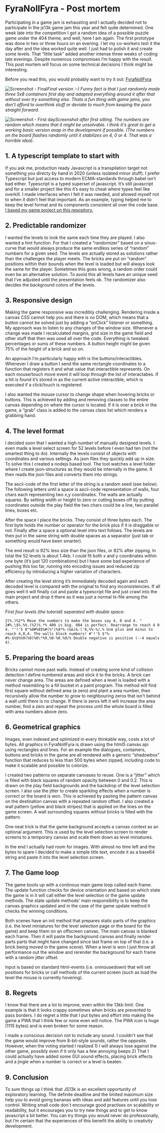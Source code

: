 # FyraNollFyra - Post mortem

Participating in a game jam is exhausting and I actually decided not to participate in the js13k game jam this year and felt quite determined. One week late into the competition I got a random idea of a possible puzzle game under the 404 theme, and well, here I am again. The first prototype was done in two or three hours on an evening. I let my co-workers test it the day after and the idea worked quite well. I just had to polish it and create some levels. That “little task” added another intense three weeks of coding late evenings. Despite numerous compromises I’m happy with the result. This post mortem will focus on some technical decisions I think might be interesting.

Before you read this, you would probably want to try it out: [FyraNollFyra](https://js13kgames.com/entries/fyranollfyra)

<img src="https://github.com/nkholski/fyranollfyra_js13k/blob/master/other/fyranollfyra-final.png" alt="Screenshot - Final">_Final version :-) Funny fact is that I just randomly made three 5x8 containers first day and adapted everything around it after that without ever try something else. Thats a fun thing with game jams, you don't afford to overthink stuff or deviate to much from keeping the pace straight forward._

<img src="https://github.com/nkholski/fyranollfyra_js13k/blob/master/other/fyranollfyra-1st-night.png" alt="Screenshot - First day">_Screenshot after first sitting. The numbers are random which means that it might be unsolvable. I think it's great to get a working basic version asap in the development if possible. (The numbers on the board flashes randomly until it stabilizes on 4, 0 or 4. That was a horrible idea)._

## 1. A typescript template to start with

If you ask me, production ready Javascript is a transpilation target not something you directy by hand in 2020 (unless isolated minor stuff). I prefer Typescript but just access to modern ECMA-standards through babel isn’t bad either. Typescript is a typed superset of javascript. It’s still javascript and for a smaller project like this it’s easy to cheat where types feel like overkill. I made interfaces when I felt it was needed, and allowed myself not to when it didn’t feel that important. As an example, typing helped me to keep the level format and its components consistent all over the code base. [I based my game project on this repository.](https://github.com/mtmckenna/js13k-webpack-typescript-starter-party)

## 2. Predictable randomizer

I wanted the levels to look the same each time they are played. I also wanted a hint function. For that I created a “randomizer” based on a sinus-curve that would always produce the same endless series of “random” numbers for a given seed. The levels are actually stored as solutions rather than the challenges the player meets. The bricks are put on “random” positions within their bounds when the level is loaded but will always look the same for the player. Sometimes this goes wrong, a random order could even be an alternative solution. To avoid this all levels have an unique seed that I’ve adjusted until the presentation feels ok. The randomizer also decides the background colors of the levels.

## 3. Responsive design

Making the game responsive was incredibly challenging. Rendering inside a canvas CSS cannot help you and there is no DOM, which means that a button cannot be solved just by adding a “onClick” listener or something. My approach was to listen to any changes of the window size. Whenever a change was made I recalculated margins, grid size in the game field and other stuff that then was used all over the code. Everything is tweaked percentages or sums of these numbers. A button height might be given 75% of the height of a brick and so on.

An approach I’m particularly happy with is the buttons/interactibles. Whenever I draw a button I send the same rectangle coordinates to a function that registers it and what value that interactible represents. On each mouse/touch move event it will loop through the list of interactabes. If a hit is found it’s stored in as the current active interactible, which is executed if a click/touch is registered.

I also wanted the mouse cursor to change shape when hovering bricks or buttons. This is achieved by adding and removing classes to the entire canvas depending on where the cursor is located. If it is over a brick in the game, a “grab” class is added to the canvas class list which renders a grabbing hand.

## 4. The level format

I decided soon that I wanted a high number of manually designed levels. I even made a level select screen for 52 levels before I even had ten (not the smartest thing to do). Internally the levels consist of objects with coordinates and various settings. As json files they quickly add up in size. To solve this I created a nodejs based tool. The tool watches a level folder where I create json-structures as they would be internally in the game. It then reads the json files and converts them into strings.

The ascii-code of the first letter of the string is a random seed (see below). The following letters until a space is ascii-code representation of walls, four chars each representing two x,y coordinates. The walls are actually squares. By setting width or height to zero or cutting boxes off by putting coordinates outside the play field the two chars could be a line, two parallel lines, boxes etc.

After the space I place the bricks. They consist of three bytes each. The first byte holds the number or operator for the brick plus if it is draggable or not. Finally after a space a optional level intro text follows. The levels are then put in the same string with double spaces as a separator (just tab or something would have been smarter).

The end result is 92% less size than the json files, or 82% after zipping. In total the 52 levels is about 1.4kb. I could fit both x and y coordinates within one byte (it’s just 120 combinations) but I have some bad experience of pushing this too far, running into encoding issues and reduced zip efficiency by introducing a higher variation of characters.

After creating the level string it’s immediately decoded again and each decoded level is compared with the original to find any inconsistencies. If all goes well it will finally cut and paste a typescript file and just crawl into the main project and drop it there as it was just a normal ts-file among the others.

_First four levels (the tutorial) separated with double space:_

`2(%.)%2*% Move the numbers to make the boxes say 4, 0 and 4. " 2#%.\$%.%%.(%2)%.*% 400 is big. 004 is perfect. Rearrange to reach 4 0 4. "'!'5 0"%0#%8$%#(%")%4*%-(&&)&-('8,%%-%/.% Use plus and minus to reach 4,0,4. The walls block numbers! #'!'5 $"%-#%-$%$%%9(%0)%0\*%9,%0-%0.%9/% Double negative is positive (--4 equals 4).`

## 5. Preparing the board areas

Bricks cannot move past walls. Instead of creating some kind of collision detection I define numbered areas and stick it to the bricks. A brick can never change area. The areas are defined when a level is loaded with a method resembling to a fill bucket in a paint program. The method will find first square without defined area (a zero) and plant a area number, then recursively allow the number to grow to neighbouring zeros that isn't behind a wall until there is no change. If there is zeros left it will increase the area number, find a zero and repeat the process until the whole board is filled with area numbers above zero.

## 6. Geometrical graphics

Images, even indexed and optimized in every thinkable way, costs a lot of bytes. All graphics in FyraNollFyra is drawn using the html5 canvas api using rectangles and lines. For an example the dialogues, containers, buttons and bricks in the game are all rendered with a generic “shadowbox” function that reduces to less than 500 bytes when zipped, including code to make it scalable and possible to colorize.

I created two patterns on separate canvases to reuse. One is a “jitter” which is filled with black squares of random opacity between 0 and 0.2. This is drawn on the play field backgrounds and the backdrop of the level selection screen. I also use the jitter to create sparkling effects when a number is correct or the board is won. This is achieved by pasting the pattern canvas on the destination canvas with a repeated random offset. I also created a wall pattern (yellow and black stripes) that is applied on the lines on the game screen. A wall surrounding squares without bricks is filled with the pattern.

One neat trick is that the game background accepts a canvas context as an optional argument. This is used by the level selection screen to render screens to a temporary canvas and scale them down as level miniatures.

In the end I actually had room for images. With almost no time left and the bytes to spare I decided to make a simple title text, encode it as a base64 string and paste it into the level selection screen.

## 7. The Game loop

The game boots up with a continous main game loop called each frame. The update function checks for device orientation and based on which state the game is in it will call either the level selection or the game update methods. The state update methods’ main responsibility is to keep the canvas graphics updated and in the case of the game update method it checks the winning conditions.

Both scenes have an init method that prepares static parts of the graphics (i.e. the level miniatures for the level selection page or the board for the game) and keep them on an offscreen canvas. The main canvas is blanked each frame. Then it will paste the background canvas and finally render parts parts that might have changed since last frame on top of that (i.e. a brick being moved in the game scene). When a level is won I just throw all performance out the window and rerender the background for each frame with a random jitter offset.

Input is based on standard html-events (i.e. onmousedown) that will set positions for bricks or call methods of the current screen (such as load the level the mouse is currently hovering).

## 8. Regrets

I know that there are a lot to improve, even within the 13kb limit. One example is that it looks crappy sometimes when bricks are prevented to pass borders. I do regret a little that I put bytes and effort into making the game a PWA that I think few or none even will notice. The PWA icon is huge (1115 bytes) and is even broken for some reason.

I made a conscious decision not to include any sound. I couldn't see that the game would improve from 8-bit-style sounds, rather the opposite. However, when the voting started I realized 1) I will always lose against the other game, possibly even if it only has a few annoying beeps 2) That I could actually have added some GUI sound effects, placing brick effects and a jingle when a number is correct or a level is beaten.

## 9. Conclusion

To sum things up I think that JS13k is an excellent opportunity of exploratory learning. The definite deadline and the limited maximum size help you to avoid going bananas with ideas and add features until you lose control. Writing small code don´t encourage good practises on scalability or readability, but it encourages you to try new things and to get to know javascript a bit better. You can try things you would never do professionally, but I’m certain that the experiences of this benefit the ability to creativity development.
